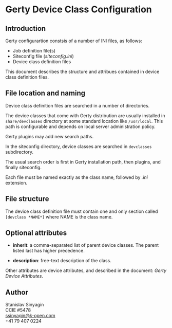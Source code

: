 Gerty Device Class Configuration
================================


Introduction
------------

Gerty configurartion constsis of a number of INI files, as follows:

* Job definition file(s)
* Siteconfig file (*siteconfig.ini*)
* Device class definition files

This document describes the structure and attribues contained in
device class definition files.



File location and naming
------------------------

Device class definition files are searched in a number of directories.

The device classes that come with Gerty distribution are usually installed 
in `share/devclasses` directory at some standard location like `/usr/local`.
This path is configurable and depends on local server administration policy.

Gerty plugins may add new search paths.

In the siteconfig directory, device classes are searched in `devclasses` 
subdirectory.

The usual search order is first in Gerty installation path, then plugins, and 
finally siteconfig.

Each file must be named exactly as the class name, followed by *.ini* 
extension.



File structure
--------------

The device class definition file must contain one and only section called 
`[devclass *NAME*]` where NAME is the class name.



Optional attributes
-------------------

* __inherit__: a comma-separated list of parent device classes. The parent 
listed last has higher precedence.

* __description__: free-text description of the class.

Other attributes are device attributes, and described in the document: 
*Gerty Device Attributes*.



 
  



Author
------

Stanislav Sinyagin  
CCIE #5478  
ssinyagin@k-open.com  
+41 79 407 0224  



